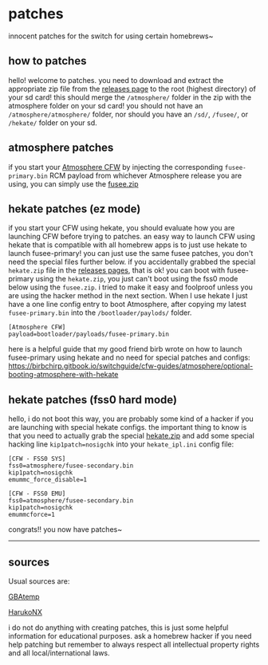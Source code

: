 # patches

innocent patches for the switch for using certain homebrews~

## how to patches

hello! welcome to patches. you need to download and extract the appropriate zip file from the [releases page](https://github.com/ITotalJustice/patches/releases) to the root (highest directory) of your sd card! this should merge the `/atmosphere/` folder in the zip with the atmosphere folder on your sd card! you should not have an `/atmosphere/atmosphere/` folder, nor should you have an `/sd/`, `/fusee/`, or `/hekate/` folder on your sd. 

## atmosphere patches

if you start your [Atmosphere CFW](https://github.com/Atmosphere-NX/Atmosphere) by injecting the corresponding `fusee-primary.bin` RCM payload from whichever Atmosphere release you are using, you can simply use the [fusee.zip](https://github.com/ITotalJustice/patches/releases/latest/download/fusee.zip)

## hekate patches (ez mode)

if you start your CFW using hekate, you should evaluate how you are launching CFW before trying to patches. an easy way to launch CFW using hekate that is compatible with all homebrew apps is to just use hekate to launch fusee-primary! you can just use the same fusee patches, you don't need the special files further below. if you accidentally grabbed the special `hekate.zip` file in the [releases pages](https://github.com/ITotalJustice/patches/releases), that is ok! you can boot with fusee-primary using the `hekate.zip`, you just can't boot using the fss0 mode below using the `fusee.zip`. i tried to make it easy and foolproof unless you are using the hacker method in the next section. When I use hekate I just have a one line config entry to boot Atmosphere, after copying my latest `fusee-primary.bin` into the `/bootloader/paylods/` folder. 

```
[Atmosphere CFW]
payload=bootloader/payloads/fusee-primary.bin
```

here is a helpful guide that my good friend birb wrote on how to launch fusee-primary using hekate and no need for special patches and configs: https://birbchirp.gitbook.io/switchguide/cfw-guides/atmosphere/optional-booting-atmosphere-with-hekate 

## hekate patches (fss0 hard mode)

hello, i do not boot this way, you are probably some kind of a hacker if you are launching with special hekate configs. the important thing to know is that you need to actually grab the special [hekate.zip](https://github.com/ITotalJustice/patches/releases/latest/download/hekate.zip) and add some special hacking line `kip1patch=nosigchk` into your `hekate_ipl.ini` config file:

```
[CFW - FSS0 SYS]
fss0=atmosphere/fusee-secondary.bin
kip1patch=nosigchk
emummc_force_disable=1

[CFW - FSS0 EMU]
fss0=atmosphere/fusee-secondary.bin
kip1patch=nosigchk
emummcforce=1
```

congrats!! you now have patches~

----

## sources

Usual sources are:

[GBAtemp](https://gbatemp.net)

[HarukoNX](https://github.com/HarukoNX)

i do not do anything with creating patches, this is just some helpful information for educational purposes. ask a homebrew hacker if you need help patching but remember to always respect all intellectual property rights and all local/international laws. 
